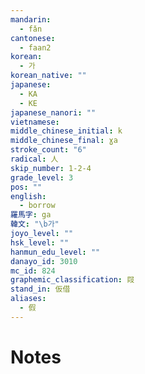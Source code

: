 ```yaml
---
mandarin:
  - fǎn
cantonese:
  - faan2
korean:
  - 가
korean_native: ""
japanese:
  - KA
  - KE
japanese_nanori: ""
vietnamese:
middle_chinese_initial: k
middle_chinese_final: ɣa
stroke_count: "6"
radical: 人
skip_number: 1-2-4
grade_level: 3
pos: ""
english:
  - borrow
羅馬字: ga
韓文: "\b가"
joyo_level: ""
hsk_level: ""
hanmun_edu_level: ""
danayo_id: 3010
mc_id: 824
graphemic_classification: 叚
stand_in: 仮借
aliases:
  - 假
---
```


# Notes
